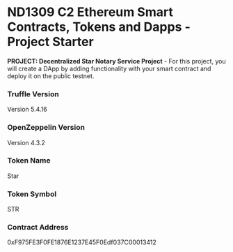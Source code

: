 # ND1309 C2 Ethereum Smart Contracts, Tokens and Dapps - Project Starter 
**PROJECT: Decentralized Star Notary Service Project** - For this project, you will create a DApp by adding functionality with your smart contract and deploy it on the public testnet.


### Truffle Version
Version 5.4.16

### OpenZeppelin Version
Version 4.3.2

### Token Name
Star

### Token Symbol
STR

### Contract Address
0xF975FE3F0FE1876E1237E45F0Edf037C00013412
